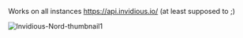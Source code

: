Works on all instances https://api.invidious.io/ (at least supposed to ;)

![Invidious-Nord-thumbnail1](https://user-images.githubusercontent.com/118688422/203212006-8e9a4f43-7e59-4344-b0f9-cbd884551252.jpg)
